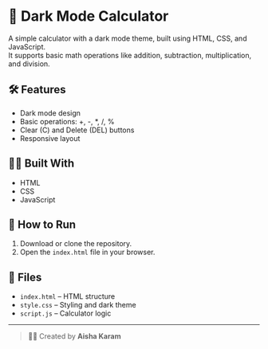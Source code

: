# 🔢 Dark Mode Calculator

A simple calculator with a dark mode theme, built using HTML, CSS, and JavaScript.  
It supports basic math operations like addition, subtraction, multiplication, and division.

## 🛠️ Features

- Dark mode design
- Basic operations: +, -, \*, /, %
- Clear (C) and Delete (DEL) buttons
- Responsive layout

## 🧑‍💻 Built With

- HTML
- CSS
- JavaScript

## 🚀 How to Run

1. Download or clone the repository.
2. Open the `index.html` file in your browser.

## 📁 Files

- `index.html` – HTML structure
- `style.css` – Styling and dark theme
- `script.js` – Calculator logic

---

> 👩‍💻 Created by **Aisha Karam**
